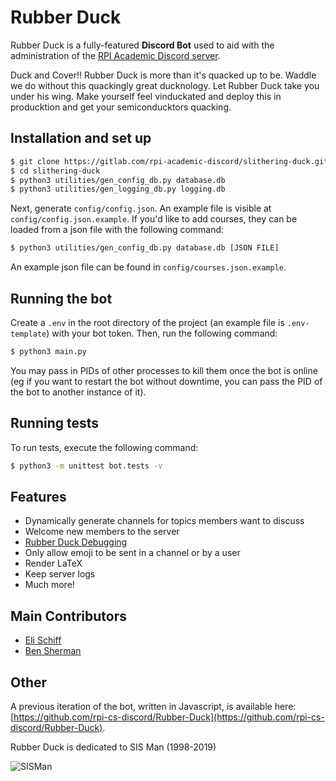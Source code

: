 Rubber Duck
======
Rubber Duck is a fully-featured **Discord Bot** used to aid with the administration of the [RPI Academic Discord server](https://rpi.chat/).

Duck and Cover!! Rubber Duck is more than it's quacked up to be. Waddle we do without this quackingly great ducknology. Let Rubber Duck take you under his wing. Make yourself feel vinduckated and deploy this in producktion and get your semiconducktors quacking.

## Installation and set up
```bash
$ git clone https://gitlab.com/rpi-academic-discord/slithering-duck.git
$ cd slithering-duck
$ python3 utilities/gen_config_db.py database.db
$ python3 utilities/gen_logging_db.py logging.db
```
Next, generate `config/config.json`.  An example file is visible at `config/config.json.example`.
If you'd like to add courses, they can be loaded from a json file with the following command:
```bash
$ python3 utilities/gen_config_db.py database.db [JSON FILE]
```
An example json file can be found in `config/courses.json.example`.

## Running the bot
Create a `.env` in the root directory of the project (an example file is `.env-template`) with your bot token.  Then, run the following command:
```bash
$ python3 main.py
```
You may pass in PIDs of other processes to kill them once the bot is online (eg if you want to restart the bot without downtime, you can pass the PID of the bot to another instance of it).

## Running tests
To run tests, execute the following command:
```bash
$ python3 -m unittest bot.tests -v
```

## Features
- Dynamically generate channels for topics members want to discuss
- Welcome new members to the server
- [Rubber Duck Debugging](https://wikipedia.org/wiki/Rubber_duck_debugging)
- Only allow emoji to be sent in a channel or by a user
- Render LaTeX
- Keep server logs
- Much more!

## Main Contributors
* [Eli Schiff](https://github.com/elihschiff)
* [Ben Sherman](https://gitlab.com/benjaminrsherman)

## Other
A previous iteration of the bot, written in Javascript, is available here: [https://github.com/rpi-cs-discord/Rubber-Duck](https://github.com/rpi-cs-discord/Rubber-Duck).

Rubber Duck is dedicated to SIS Man (1998-2019)

![](https://imgur.com/oc2397H.gif "SISMan")

